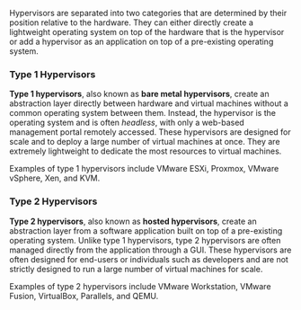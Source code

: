 
Hypervisors are separated into two categories that are determined by their position relative to the hardware. They can either directly create a lightweight operating system on top of the hardware that is the hypervisor or add a hypervisor as an application on top of a pre-existing operating system.


### Type 1 Hypervisors

**Type 1 hypervisors**, also known as **bare metal hypervisors**, create an abstraction layer directly between hardware and virtual machines without a common operating system between them. Instead, the hypervisor is the operating system and is often _headless_, with only a web-based management portal remotely accessed. These hypervisors are designed for scale and to deploy a large number of virtual machines at once. They are extremely lightweight to dedicate the most resources to virtual machines.

Examples of type 1 hypervisors include VMware ESXi, Proxmox, VMware vSphere, Xen, and KVM.

### Type 2 Hypervisors

**Type 2 hypervisors**, also known as **hosted hypervisors**, create an abstraction layer from a software application built on top of a pre-existing operating system. Unlike type 1 hypervisors, type 2 hypervisors are often managed directly from the application through a GUI. These hypervisors are often designed for end-users or individuals such as developers and are not strictly designed to run a large number of virtual machines for scale.

Examples of type 2 hypervisors include VMware Workstation, VMware Fusion, VirtualBox, Parallels, and QEMU.